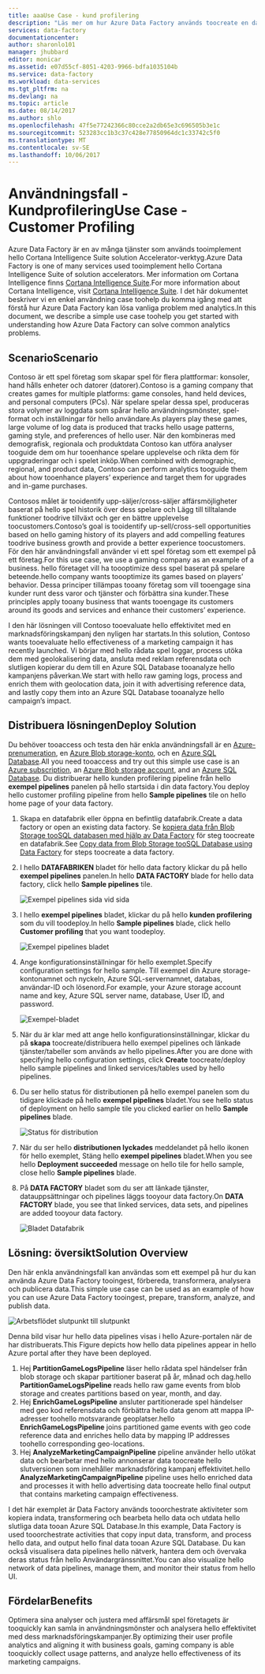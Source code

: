 ```yaml
---
title: aaaUse Case - kund profilering
description: "Läs mer om hur Azure Data Factory används toocreate en datadrivna arbetsflödet (pipeline) tooprofile spel kunder."
services: data-factory
documentationcenter: 
author: sharonlo101
manager: jhubbard
editor: monicar
ms.assetid: e07d55cf-8051-4203-9966-bdfa1035104b
ms.service: data-factory
ms.workload: data-services
ms.tgt_pltfrm: na
ms.devlang: na
ms.topic: article
ms.date: 08/14/2017
ms.author: shlo
ms.openlocfilehash: 47f5e77242366c80cce2a2db65e3c696505b3e1c
ms.sourcegitcommit: 523283cc1b3c37c428e77850964dc1c33742c5f0
ms.translationtype: MT
ms.contentlocale: sv-SE
ms.lasthandoff: 10/06/2017
---
```

# <a name="use-case---customer-profiling"></a><span data-ttu-id="88912-103">Användningsfall - Kundprofilering</span><span class="sxs-lookup"><span data-stu-id="88912-103">Use Case - Customer Profiling</span></span>
<span data-ttu-id="88912-104">Azure Data Factory är en av många tjänster som används tooimplement hello Cortana Intelligence Suite solution Accelerator-verktyg.</span><span class="sxs-lookup"><span data-stu-id="88912-104">Azure Data Factory is one of many services used tooimplement hello Cortana Intelligence Suite of solution accelerators.</span></span>  <span data-ttu-id="88912-105">Mer information om Cortana Intelligence finns [Cortana Intelligence Suite](http://www.microsoft.com/cortanaanalytics).</span><span class="sxs-lookup"><span data-stu-id="88912-105">For more information about Cortana Intelligence, visit [Cortana Intelligence Suite](http://www.microsoft.com/cortanaanalytics).</span></span> <span data-ttu-id="88912-106">I det här dokumentet beskriver vi en enkel användning case toohelp du komma igång med att förstå hur Azure Data Factory kan lösa vanliga problem med analytics.</span><span class="sxs-lookup"><span data-stu-id="88912-106">In this document, we describe a simple use case toohelp you get started with understanding how Azure Data Factory can solve common analytics problems.</span></span>

## <a name="scenario"></a><span data-ttu-id="88912-107">Scenario</span><span class="sxs-lookup"><span data-stu-id="88912-107">Scenario</span></span>
<span data-ttu-id="88912-108">Contoso är ett spel företag som skapar spel för flera plattformar: konsoler, hand hålls enheter och datorer (datorer).</span><span class="sxs-lookup"><span data-stu-id="88912-108">Contoso is a gaming company that creates games for multiple platforms: game consoles, hand held devices, and personal computers (PCs).</span></span> <span data-ttu-id="88912-109">När spelare spelar dessa spel, produceras stora volymer av loggdata som spårar hello användningsmönster, spel-format och inställningar för hello användare.</span><span class="sxs-lookup"><span data-stu-id="88912-109">As players play these games, large volume of log data is produced that tracks hello usage patterns, gaming style, and preferences of hello user.</span></span>  <span data-ttu-id="88912-110">När den kombineras med demografisk, regionala och produktdata Contoso kan utföra analyser tooguide dem om hur tooenhance spelare upplevelse och rikta dem för uppgraderingar och i spelet inköp.</span><span class="sxs-lookup"><span data-stu-id="88912-110">When combined with demographic, regional, and product data, Contoso can perform analytics tooguide them about how tooenhance players’ experience and target them for upgrades and in-game purchases.</span></span> 

<span data-ttu-id="88912-111">Contosos målet är tooidentify upp-säljer/cross-säljer affärsmöjligheter baserat på hello spel historik över dess spelare och Lägg till tilltalande funktioner toodrive tillväxt och ger en bättre upplevelse toocustomers.</span><span class="sxs-lookup"><span data-stu-id="88912-111">Contoso’s goal is tooidentify up-sell/cross-sell opportunities based on hello gaming history of its players and add compelling features toodrive business growth and provide a better experience toocustomers.</span></span> <span data-ttu-id="88912-112">För den här användningsfall använder vi ett spel företag som ett exempel på ett företag.</span><span class="sxs-lookup"><span data-stu-id="88912-112">For this use case, we use a gaming company as an example of a business.</span></span> <span data-ttu-id="88912-113">hello företaget vill ha toooptimize dess spel baserat på spelare beteende.</span><span class="sxs-lookup"><span data-stu-id="88912-113">hello company wants toooptimize its games based on players’ behavior.</span></span> <span data-ttu-id="88912-114">Dessa principer tillämpas tooany företag som vill tooengage sina kunder runt dess varor och tjänster och förbättra sina kunder.</span><span class="sxs-lookup"><span data-stu-id="88912-114">These principles apply tooany business that wants tooengage its customers around its goods and services and enhance their customers’ experience.</span></span>

<span data-ttu-id="88912-115">I den här lösningen vill Contoso tooevaluate hello effektivitet med en marknadsföringskampanj den nyligen har startats.</span><span class="sxs-lookup"><span data-stu-id="88912-115">In this solution, Contoso wants tooevaluate hello effectiveness of a marketing campaign it has recently launched.</span></span> <span data-ttu-id="88912-116">Vi börjar med hello rådata spel loggar, process utöka dem med geolokalisering data, ansluta med reklam referensdata och slutligen kopierar du dem till en Azure SQL Database tooanalyze hello kampanjens påverkan.</span><span class="sxs-lookup"><span data-stu-id="88912-116">We start with hello raw gaming logs, process and enrich them with geolocation data, join it with advertising reference data, and lastly copy them into an Azure SQL Database tooanalyze hello campaign’s impact.</span></span>

## <a name="deploy-solution"></a><span data-ttu-id="88912-117">Distribuera lösningen</span><span class="sxs-lookup"><span data-stu-id="88912-117">Deploy Solution</span></span>
<span data-ttu-id="88912-118">Du behöver tooaccess och testa den här enkla användningsfall är en [Azure-prenumeration](https://azure.microsoft.com/pricing/free-trial/), en [Azure Blob storage-konto](../storage/common/storage-create-storage-account.md#create-a-storage-account), och en [Azure SQL Database](../sql-database/sql-database-get-started.md).</span><span class="sxs-lookup"><span data-stu-id="88912-118">All you need tooaccess and try out this simple use case is an [Azure subscription](https://azure.microsoft.com/pricing/free-trial/), an [Azure Blob storage account](../storage/common/storage-create-storage-account.md#create-a-storage-account), and an [Azure SQL Database](../sql-database/sql-database-get-started.md).</span></span> <span data-ttu-id="88912-119">Du distribuerar hello kunden profilering pipeline från hello **exempel pipelines** panelen på hello startsida i din data factory.</span><span class="sxs-lookup"><span data-stu-id="88912-119">You deploy hello customer profiling pipeline from hello **Sample pipelines** tile on hello home page of your data factory.</span></span>

1. <span data-ttu-id="88912-120">Skapa en datafabrik eller öppna en befintlig datafabrik.</span><span class="sxs-lookup"><span data-stu-id="88912-120">Create a data factory or open an existing data factory.</span></span> <span data-ttu-id="88912-121">Se [kopiera data från Blob Storage tooSQL databasen med hjälp av Data Factory](data-factory-copy-data-from-azure-blob-storage-to-sql-database.md) för steg toocreate en datafabrik.</span><span class="sxs-lookup"><span data-stu-id="88912-121">See [Copy data from Blob Storage tooSQL Database using Data Factory](data-factory-copy-data-from-azure-blob-storage-to-sql-database.md) for steps toocreate a data factory.</span></span>
2. <span data-ttu-id="88912-122">I hello **DATAFABRIKEN** bladet för hello data factory klickar du på hello **exempel pipelines** panelen.</span><span class="sxs-lookup"><span data-stu-id="88912-122">In hello **DATA FACTORY** blade for hello data factory, click hello **Sample pipelines** tile.</span></span>

    ![Exempel pipelines sida vid sida](./media/data-factory-samples/SamplePipelinesTile.png)
3. <span data-ttu-id="88912-124">I hello **exempel pipelines** bladet, klickar du på hello **kunden profilering** som du vill toodeploy.</span><span class="sxs-lookup"><span data-stu-id="88912-124">In hello **Sample pipelines** blade, click hello **Customer profiling** that you want toodeploy.</span></span>

    ![Exempel pipelines bladet](./media/data-factory-samples/SampleTile.png)
4. <span data-ttu-id="88912-126">Ange konfigurationsinställningar för hello exemplet.</span><span class="sxs-lookup"><span data-stu-id="88912-126">Specify configuration settings for hello sample.</span></span> <span data-ttu-id="88912-127">Till exempel din Azure storage-kontonamnet och nyckeln, Azure SQL-servernamnet, databas, användar-ID och lösenord.</span><span class="sxs-lookup"><span data-stu-id="88912-127">For example, your Azure storage account name and key, Azure SQL server name, database, User ID, and password.</span></span>

    ![Exempel-bladet](./media/data-factory-samples/SampleBlade.png)
5. <span data-ttu-id="88912-129">När du är klar med att ange hello konfigurationsinställningar, klickar du på **skapa** toocreate/distribuera hello exempel pipelines och länkade tjänster/tabeller som används av hello pipelines.</span><span class="sxs-lookup"><span data-stu-id="88912-129">After you are done with specifying hello configuration settings, click **Create** toocreate/deploy hello sample pipelines and linked services/tables used by hello pipelines.</span></span>
6. <span data-ttu-id="88912-130">Du ser hello status för distributionen på hello exempel panelen som du tidigare klickade på hello **exempel pipelines** bladet.</span><span class="sxs-lookup"><span data-stu-id="88912-130">You see hello status of deployment on hello sample tile you clicked earlier on hello **Sample pipelines** blade.</span></span>

    ![Status för distribution](./media/data-factory-samples/DeploymentStatus.png)
7. <span data-ttu-id="88912-132">När du ser hello **distributionen lyckades** meddelandet på hello ikonen för hello exemplet, Stäng hello **exempel pipelines** bladet.</span><span class="sxs-lookup"><span data-stu-id="88912-132">When you see hello **Deployment succeeded** message on hello tile for hello sample, close hello **Sample pipelines** blade.</span></span>  
8. <span data-ttu-id="88912-133">På **DATA FACTORY** bladet som du ser att länkade tjänster, datauppsättningar och pipelines läggs tooyour data factory.</span><span class="sxs-lookup"><span data-stu-id="88912-133">On **DATA FACTORY** blade, you see that linked services, data sets, and pipelines are added tooyour data factory.</span></span>  

    ![Bladet Datafabrik](./media/data-factory-samples/DataFactoryBladeAfter.png)

## <a name="solution-overview"></a><span data-ttu-id="88912-135">Lösning: översikt</span><span class="sxs-lookup"><span data-stu-id="88912-135">Solution Overview</span></span>
<span data-ttu-id="88912-136">Den här enkla användningsfall kan användas som ett exempel på hur du kan använda Azure Data Factory tooingest, förbereda, transformera, analysera och publicera data.</span><span class="sxs-lookup"><span data-stu-id="88912-136">This simple use case can be used as an example of how you can use Azure Data Factory tooingest, prepare, transform, analyze, and publish data.</span></span>

![Arbetsflödet slutpunkt till slutpunkt](./media/data-factory-customer-profiling-usecase/EndToEndWorkflow.png)

<span data-ttu-id="88912-138">Denna bild visar hur hello data pipelines visas i hello Azure-portalen när de har distribuerats.</span><span class="sxs-lookup"><span data-stu-id="88912-138">This Figure depicts how hello data pipelines appear in hello Azure portal after they have been deployed.</span></span>

1. <span data-ttu-id="88912-139">Hej **PartitionGameLogsPipeline** läser hello rådata spel händelser från blob storage och skapar partitioner baserat på år, månad och dag.</span><span class="sxs-lookup"><span data-stu-id="88912-139">hello **PartitionGameLogsPipeline** reads hello raw game events from blob storage and creates partitions based on year, month, and day.</span></span>
2. <span data-ttu-id="88912-140">Hej **EnrichGameLogsPipeline** ansluter partitionerade spel händelser med geo kod referensdata och förbättra hello data genom att mappa IP-adresser toohello motsvarande geoplatser.</span><span class="sxs-lookup"><span data-stu-id="88912-140">hello **EnrichGameLogsPipeline** joins partitioned game events with geo code reference data and enriches hello data by mapping IP addresses toohello corresponding geo-locations.</span></span>
3. <span data-ttu-id="88912-141">Hej **AnalyzeMarketingCampaignPipeline** pipeline använder hello utökat data och bearbetar med hello annonserar data toocreate hello slutversionen som innehåller marknadsföring kampanj effektivitet.</span><span class="sxs-lookup"><span data-stu-id="88912-141">hello **AnalyzeMarketingCampaignPipeline** pipeline uses hello enriched data and processes it with hello advertising data toocreate hello final output that contains marketing campaign effectiveness.</span></span>

<span data-ttu-id="88912-142">I det här exemplet är Data Factory används tooorchestrate aktiviteter som kopiera indata, transformering och bearbeta hello data och utdata hello slutliga data tooan Azure SQL Database.</span><span class="sxs-lookup"><span data-stu-id="88912-142">In this example, Data Factory is used tooorchestrate activities that copy input data, transform, and process hello data, and output hello final data tooan Azure SQL Database.</span></span>  <span data-ttu-id="88912-143">Du kan också visualisera data pipelines hello nätverk, hantera dem och övervaka deras status från hello Användargränssnittet.</span><span class="sxs-lookup"><span data-stu-id="88912-143">You can also visualize hello network of data pipelines, manage them, and monitor their status from hello UI.</span></span>

## <a name="benefits"></a><span data-ttu-id="88912-144">Fördelar</span><span class="sxs-lookup"><span data-stu-id="88912-144">Benefits</span></span>
<span data-ttu-id="88912-145">Optimera sina analyser och justera med affärsmål spel företagets är tooquickly kan samla in användningsmönster och analysera hello effektivitet med dess marknadsföringskampanjer.</span><span class="sxs-lookup"><span data-stu-id="88912-145">By optimizing their user profile analytics and aligning it with business goals, gaming company is able tooquickly collect usage patterns, and analyze hello effectiveness of its marketing campaigns.</span></span>

